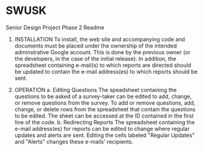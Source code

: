 # SWUSK
Senior Design Project
Phase 2 Readme

1. INSTALLATION
  To install, the web site and accompanying code and documents must be placed under the ownership of the intended adminstrative Google account. This is done by the previous owner (or the developers, in the case of the initial release). In addition, the spreadsheet containing e-mail(s) to which reports are directed should be updated to contain the e-mail address(es) to which reports should be sent.

2. OPERATION
  a. Editing Questions
    The speadsheet containing the questions to be asked of a survey-taker can be edited to add, change, or remove questions from the survey. To add or remove questions, add, change, or delete rows from the spreadsheet that contain the questions to be edited. The sheet can be accessed at the ID contained in the first line of the code.
  b. Redirecting Reports
    The spreadsheet containing the e-mail address(es) for reports can be edited to change where regular updates and alerts are sent. Editing the cells labeled "Regular Updates" and "Alerts" changes these e-mails' recipients.
